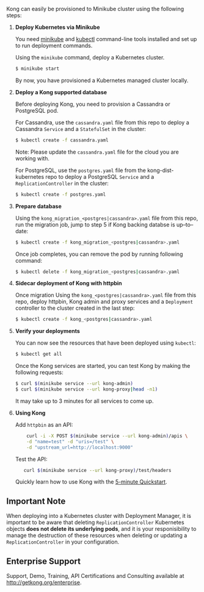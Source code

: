 Kong can easily be provisioned to Minikube cluster using the following steps:

1.  **Deploy Kubernetes via Minikube**
    
    You need [minikube](https://kubernetes.io/docs/tasks/tools/install-minikube/) and
    [kubectl](https://kubernetes.io/docs/tasks/tools/install-kubectl/)
    command-line tools installed and set up to run deployment commands.

    Using the `minikube` command, deploy a Kubernetes cluster.

    ```bash
    $ minikube start
    ```

    By now, you have provisioned a Kubernetes managed cluster locally.

2. **Deploy a Kong supported database**

    Before deploying Kong, you need to provision a Cassandra or PostgreSQL pod.

    For Cassandra, use the `cassandra.yaml` file from this repo to deploy a
    Cassandra `Service` and a `StatefulSet` in the cluster:

    ```bash
    $ kubectl create -f cassandra.yaml
    ```
    Note: Please update the `cassandra.yaml` file for the cloud you are working
    with.

    For PostgreSQL, use the `postgres.yaml` file from the kong-dist-kubernetes 
    repo to deploy a PostgreSQL `Service` and a `ReplicationController` in the
    cluster:

    ```bash
    $ kubectl create -f postgres.yaml
    ```

3. **Prepare database**

    Using the `kong_migration_<postgres|cassandra>.yaml` file from this repo,
    run the migration job, jump to step 5 if Kong backing databse is up–to–date:
    
    ```bash
    $ kubectl create -f kong_migration_<postgres|cassandra>.yaml
    ```
    Once job completes, you can remove the pod by running following command:

    ```bash
    $ kubectl delete -f kong_migration_<postgres|cassandra>.yaml
    ```

4. **Sidecar deployment of Kong with httpbin**

    Once migration Using the `kong_<postgres|cassandra>.yaml` file from this
    repo, deploy httpbin, Kong admin and proxy services and a `Deployment` controller to
    the cluster created in the last step:
    
    ```bash
    $ kubectl create -f kong_<postgres|cassandra>.yaml
    ```

5. **Verify your deployments**

    You can now see the resources that have been deployed using `kubectl`:

    ```bash
    $ kubectl get all
    ```

    Once the Kong services are started, you can test Kong by making the
    following requests:

    ```bash
    $ curl $(minikube service --url kong-admin)
    $ curl $(minikube service --url kong-proxy|head -n1)
    ```

    It may take up to 3 minutes for all services to come up.

6. **Using Kong**

    Add `httpbin` as an API:

    ```bash
        curl -i -X POST $(minikube service --url kong-admin)/apis \
        -d "name=test" -d "uris=/test" \
        -d "upstream_url=http://localhost:9000"
    ```

   Test the API:

   ```bash
      curl $(minikube service --url kong-proxy)/test/headers
   ```

    Quickly learn how to use Kong with the 
    [5-minute Quickstart](https://getkong.org/docs/latest/getting-started/quickstart/).

## Important Note

When deploying into a Kubernetes cluster with Deployment Manager, it is
important to be aware that deleting `ReplicationController` Kubernetes objects
**does not delete its underlying pods**, and it is your responisibility to
manage the destruction of these resources when deleting or updating a
`ReplicationController` in your configuration.


## Enterprise Support

Support, Demo, Training, API Certifications and Consulting available at http://getkong.org/enterprise.

[kong-logo]: http://i.imgur.com/4jyQQAZ.png
[website-url]: https://getkong.org/
[website-badge]: https://img.shields.io/badge/GETKong.org-Learn%20More-43bf58.svg
[documentation-url]: https://getkong.org/docs/
[documentation-badge]: https://img.shields.io/badge/Documentation-Read%20Online-green.svg
[gitter-url]: https://gitter.im/Mashape/kong
[gitter-badge]: https://img.shields.io/badge/Gitter-Join%20Chat-blue.svg
[mailing-list-badge]: https://img.shields.io/badge/Email-Join%20Mailing%20List-blue.svg
[mailing-list-url]: https://groups.google.com/forum/#!forum/konglayer

